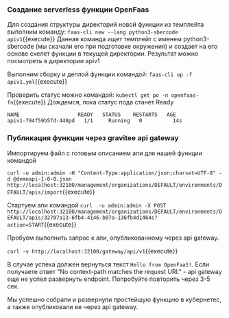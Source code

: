 ### Создание serverless функции OpenFaas
Для создания структуры директорий новой функции из темплейта выполним команду:
`faas-cli new --lang python3-sbercode apiv1`{{execute}}
Данная команда ищет темплейт с именем python3-sbercode (мы скачали его при подготовке окружения) и создает на его основе скелет функции в текущей директории. Результат можно посмотреть в директории apiv1

Выполним сборку и деплой функции командой:
`faas-cli up -f apiv1.yml`{{execute}}

Проверить статус можно командой:
`kubectl get po -n openfaas-fn`{{execute}}
Дождемся, пока статус пода станет Ready
```
NAME                   READY   STATUS    RESTARTS   AGE
apiv1-794f59b5fd-448pd   1/1     Running   0          14s
```

### Публикация функции через gravitee api gateway

Импортируем файл с готовым описанием апи для нашей функции командой

`curl -u admin:admin -H "Content-Type:application/json;charset=UTF-8" -d @demoapi-1-0-0.json    http://localhost:32100/management/organizations/DEFAULT/environments/DEFAULT/apis/import`{{execute}}

Стартуем апи командой
`curl  -u admin:admin -X POST http://localhost:32100/management/organizations/DEFAULT/environments/DEFAULT/apis/32707a13-6fb4-4146-b07a-136fb4d1464c?action=START`{{execute}}

Пробуем выполнить запрос к апи, опубликованному через api gateway.

`curl -v http://localhost:32100/gateway/api/v1`{{execute}}

В случае успеха должен вернуться текст `Hello from OpenFaaS!`. Если получаете ответ "No context-path matches the request URI." - api gateway еще не успел развернуть endpoint. Попробуйте повторить через 3-5 сек.

Мы успешно собрали и развернули простейшую функцию в кубернетес, а также опубликовали ее через api gateway.